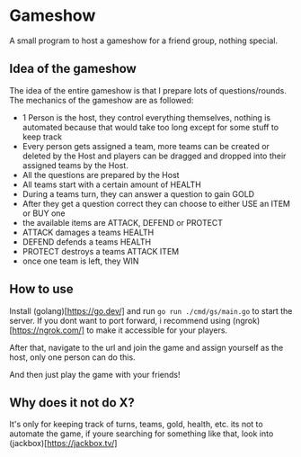 # Gameshow

A small program to host a gameshow for a friend group, nothing special.

## Idea of the gameshow
The idea of the entire gameshow is that I prepare lots of questions/rounds.
The mechanics of the gameshow are as followed:
- 1 Person is the host, they control everything themselves, nothing is automated because that would take too long except for some stuff to keep track
- Every person gets assigned a team, more teams can be created or deleted by the Host and players can be dragged and dropped into their assigned teams by the Host.
- All the questions are prepared by the Host
- All teams start with a certain amount of HEALTH
- During a teams turn, they can answer a question to gain GOLD
- After they get a question correct they can choose to either USE an ITEM or BUY one
- the available items are ATTACK, DEFEND or PROTECT
- ATTACK damages a teams HEALTH
- DEFEND defends a teams HEALTH
- PROTECT destroys a teams ATTACK ITEM
- once one team is left, they WIN

## How to use

Install (golang)[https://go.dev/] and run `go run ./cmd/gs/main.go` to start the server.
If you dont want to port forward, i recommend using (ngrok)[https://ngrok.com/] to make it accessible for your players.

After that, navigate to the url and join the game and assign yourself as the host, only one person can do this.

And then just play the game with your friends!

## Why does it not do X?

It's only for keeping track of turns, teams, gold, health, etc. its not to automate the game, if youre searching for something like that, look into (jackbox)[https://jackbox.tv/]

